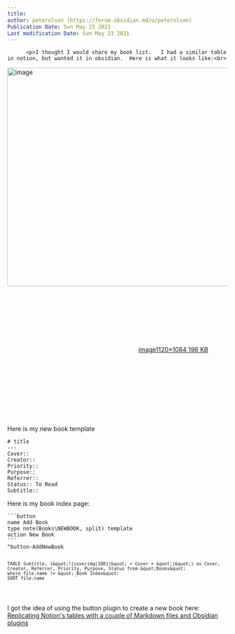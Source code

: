 ```yaml
---
title:
author: peterolson (https://forum.obsidian.md/u/peterolson)
Publication Date: Sun May 23 2021
Last modification Date: Sun May 23 2021
---
```



          <p>I thought I would share my book list.   I had a similar table in notion, but wanted it in obsidian.  Here is what it looks like:<br>
</p><div class="lightbox-wrapper"><a class="lightbox" href="https://forum.obsidian.md/uploads/default/original/2X/5/55909b74ada364fe11c68b2d625af50e495e8e93.jpeg" data-download-href="https://forum.obsidian.md/uploads/default/55909b74ada364fe11c68b2d625af50e495e8e93" title="image"><img src="https://forum.obsidian.md/uploads/default/optimized/2X/5/55909b74ada364fe11c68b2d625af50e495e8e93_2_516x500.jpeg" alt="image" data-base62-sha1="ccWp5ffGjLcm8LdlDCPYRUM4Zz5" width="516" height="500" srcset="https://forum.obsidian.md/uploads/default/optimized/2X/5/55909b74ada364fe11c68b2d625af50e495e8e93_2_516x500.jpeg, https://forum.obsidian.md/uploads/default/optimized/2X/5/55909b74ada364fe11c68b2d625af50e495e8e93_2_774x750.jpeg 1.5x, https://forum.obsidian.md/uploads/default/optimized/2X/5/55909b74ada364fe11c68b2d625af50e495e8e93_2_1032x1000.jpeg 2x" data-small-upload="https://forum.obsidian.md/uploads/default/optimized/2X/5/55909b74ada364fe11c68b2d625af50e495e8e93_2_10x10.png"><div class="meta">
<svg class="fa d-icon d-icon-far-image svg-icon" aria-hidden="true"><use href="#far-image"/></svg><span class="filename">image</span><span class="informations">1120&#xD7;1084 198 KB</span><svg class="fa d-icon d-icon-discourse-expand svg-icon" aria-hidden="true"><use href="#discourse-expand"/></svg>
</div></a></div><p></p>
<p>Here is my new book template</p>
<pre><code class="lang-auto"># title
---
Cover:: 
Creator:: 
Priority:: 
Purpose::
Referrer::
Status:: To Read
Subtitle:: 
</code></pre>
<p>Here is my book index page:</p>
<pre><code>```button
name Add Book
type note(Books\NEWBOOK, split) template
action New Book
```
^button-AddNewBook


```dataview
TABLE Subtitle, (&quot;![coverimg|100](&quot; + Cover + &quot;)&quot;) as Cover, Creator, Referrer, Priority, Purpose, Status from &quot;Books&quot;
where file.name != &quot;_Book Index&quot;
SORT file.name
```
</code></pre>
<p>I got the idea of using the button plugin to create a new book here: <a href="https://input.sh/replicating-notions-tables-with-obsidian-plugins/" class="inline-onebox" rel="noopener nofollow ugc">Replicating Notion&apos;s tables with a couple of Markdown files and Obsidian plugins</a></p>
        